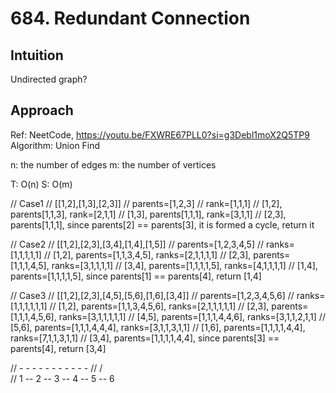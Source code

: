 # 684. Redundant Connection

## Intuition
Undirected graph?

## Approach
Ref: NeetCode, https://youtu.be/FXWRE67PLL0?si=g3Debl1moX2Q5TP9
Algorithm: Union Find

n: the number of edges
m: the number of vertices

T: O(n)
S: O(m)

// Case1
// [[1,2],[1,3],[2,3]]
// parents=[1,2,3]
// rank=[1,1,1]
// [1,2], parents[1,1,3], rank=[2,1,1]
// [1,3], parents[1,1,1], rank=[3,1,1]
// [2,3], parents[1,1,1], since parents[2] == parents[3], it is formed a cycle, return it

// Case2
// [[1,2],[2,3],[3,4],[1,4],[1,5]]
// parents=[1,2,3,4,5]
// ranks=[1,1,1,1,1]
// [1,2], parents=[1,1,3,4,5], ranks=[2,1,1,1,1]
// [2,3], parents=[1,1,1,4,5], ranks=[3,1,1,1,1]
// [3,4], parents=[1,1,1,1,5], ranks=[4,1,1,1,1]
// [1,4], parents=[1,1,1,1,5], since parents[1] == parents[4], return [1,4]

// Case3
// [[1,2],[2,3],[4,5],[5,6],[1,6],[3,4]]
// parents=[1,2,3,4,5,6]
// ranks=[1,1,1,1,1,1]
// [1,2], parents=[1,1,3,4,5,6], ranks=[2,1,1,1,1,1]
// [2,3], parents=[1,1,1,4,5,6], ranks=[3,1,1,1,1,1]
// [4,5], parents=[1,1,1,4,4,6], ranks=[3,1,1,2,1,1]
// [5,6], parents=[1,1,1,4,4,4], ranks=[3,1,1,3,1,1]
// [1,6], parents=[1,1,1,1,4,4], ranks=[7,1,1,3,1,1]
// [3,4], parents=[1,1,1,1,4,4], since parents[3] == parents[4], return [3,4]

//    - - - - - - - - - - -
//  /                      \
// 1 -- 2 -- 3 -- 4 -- 5 -- 6
